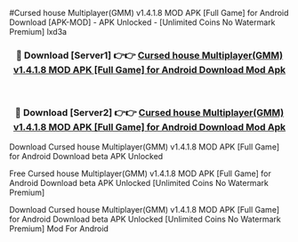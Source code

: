 #Cursed house Multiplayer(GMM) v1.4.1.8 MOD APK [Full Game] for Android Download [APK-MOD] - APK Unlocked - [Unlimited Coins No Watermark Premium] lxd3a



<div align="center">

<h3>🔴 Download [Server1] 👉👉 <a href="https://momento.my/?title=Cursed_house_Multiplayer(GMM)_v1.4.1.8_MOD_APK_[Full_Game]_for_Android_Download">Cursed house Multiplayer(GMM) v1.4.1.8 MOD APK [Full Game] for Android Download Mod Apk</a></h3><br>

<h3>🔴 Download [Server2] 👉👉 <a href="https://momento.my/?title=Cursed_house_Multiplayer(GMM)_v1.4.1.8_MOD_APK_[Full_Game]_for_Android_Download">Cursed house Multiplayer(GMM) v1.4.1.8 MOD APK [Full Game] for Android Download Mod Apk</a></h3>
</div>



Download Cursed house Multiplayer(GMM) v1.4.1.8 MOD APK [Full Game] for Android Download beta APK Unlocked

Free Cursed house Multiplayer(GMM) v1.4.1.8 MOD APK [Full Game] for Android Download beta APK Unlocked [Unlimited Coins No Watermark Premium]

Download Cursed house Multiplayer(GMM) v1.4.1.8 MOD APK [Full Game] for Android Download beta APK Unlocked [Unlimited Coins No Watermark Premium] Mod For Android
